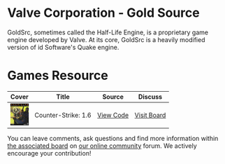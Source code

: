 # Valve Corporation - Gold Source

GoldSrc, sometimes called the Half-Life Engine, is a proprietary game engine developed by Valve. At its core, GoldSrc is a heavily modified version of id Software's Quake engine.

# Games Resource

| Cover | Title  | Source | Discuss |
| ----- | ------ | ------ | ------- |
| <img src="counter-strike.jpg" alt="Counter-Strike: 1.6" title="Counter-Strike: 1.6" height="50" /> | Counter-Strike: 1.6 | [View Code](https://github.com/devious100/base/tree/master/engines/gold-source/counter-strike) | [Visit Board](https://devious100.com/forum/base/engines/gold-source/counter-strike) |

You can leave comments, ask questions and find more information within [the associated board](https://devious100.com/forum/base/engines/gold-source) on [our online community](https://devious100.com) forum. We actively encourage your contribution!
